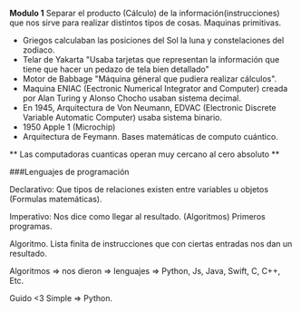 **Modulo 1**
Separar el producto (Cálculo) de la información(instrucciones) que nos sirve para realizar distintos tipos de cosas.
Maquinas primitivas.

- Griegos calculaban las posiciones del Sol la luna y constelaciones del zodiaco.
- Telar de Yakarta "Usaba tarjetas que representan la información que tiene que hacer un pedazo de tela bien detallado"
- Motor de Babbage "Máquina géneral que pudiera realizar cálculos".
- Maquina ENIAC (Eectronic Numerical Integrator and Computer) creada por Alan Turing y Alonso Chocho usaban sistema decimal.
- En 1945, Arquitectura de Von Neumann, EDVAC (Electronic Discrete Variable Automatic Computer) usaba sistema binario.
- 1950 Apple 1 (Microchip)
- Arquitectura de Feymann. Bases matemáticas de computo cuántico.

** Las computadoras cuanticas operan muy cercano al cero absoluto **

###Lenguajes de programación

Declarativo: Que tipos de relaciones existen entre variables u objetos (Formulas matemáticas).

Imperativo: Nos dice como llegar al resultado. (Algoritmos) Primeros programas.

Algoritmo. Lista finita de instrucciones que con ciertas entradas nos dan un resultado.

Algoritmos => nos dieron => lenguajes => Python, Js, Java, Swift, C, C++, Etc.

Guido <3 Simple => Python.
